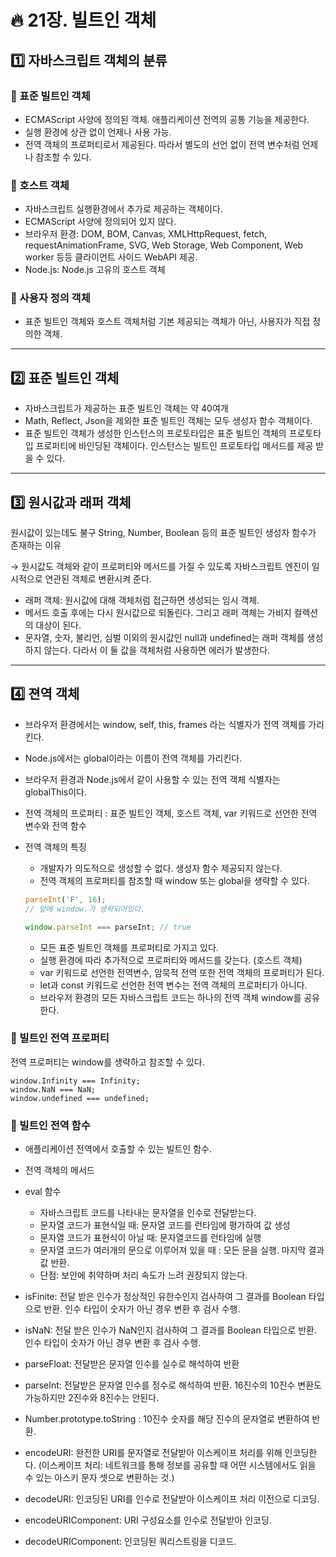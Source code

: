 # :fire: 21장. 빌트인 객체

## :one: 자바스크립트 객체의 분류

### 📖 표준 빌트인 객체

- ECMAScript 사양에 정의된 객체. 애플리케이션 전역의 공통 기능을 제공한다.
- 실행 환경에 상관 없이 언제나 사용 가능.
- 전역 객체의 프로퍼티로서 제공된다. 따라서 별도의 선언 없이 전역 변수처럼 언제나 참조할 수 있다.

### 📖 호스트 객체

- 자바스크립트 실행환경에서 추가로 제공하는 객체이다.
- ECMAScript 사양에 정의되어 있지 않다. 
- 브라우저 환경: DOM, BOM, Canvas, XMLHttpRequest, fetch, requestAnimationFrame, SVG, Web Storage, Web Component, Web worker 등등 클라이언트 사이드 WebAPI 제공.
- Node.js: Node.js 고유의 호스트 객체

### 📖 사용자 정의 객체

- 표준 빌트인 객체와 호스트 객체처럼 기본 제공되는 객체가 아닌, 사용자가 직접 정의한 객체.

---

## :two: 표준 빌트인 객체

- 자바스크립트가 제공하는 표준 빌트인 객체는 약 40여개
- Math, Reflect, Json을 제외한 표준 빌트인 객체는 모두 생성자 함수 객체이다.
- 표준 빌트인 객체가 생성한 인스턴스의 프로토타입은 표준 빌트인 객체의 프로토타입 프로퍼티에 바인딩된 객체이다. 인스턴스는 빌트인 프로토타입 메서드를 제공 받을 수 있다.

---

## :three: 원시값과 래퍼 객체

원시값이 있는데도 불구 String, Number, Boolean 등의 표준 빌트인 생성자 함수가 존재하는 이유

→ 원시값도 객체와 같이 프로퍼티와 메서드를 가질 수 있도록 자바스크립트 엔진이 일시적으로 연관된 객체로 변환시켜 준다. 
- 래퍼 객체: 원시값에 대해 객체처럼 접근하면 생성되는 임시 객체.
- 메서드 호출 후에는 다시 원시값으로 되돌린다. 그리고 래퍼 객체는 가비지 컬렉션의 대상이 된다.
- 문자열, 숫자, 불리언, 심벌 이외의 원시값인 null과 undefined는 래퍼 객체를 생성하지 않는다. 다라서 이 둘 값을 객체처럼 사용하면 에러가 발생한다.

---

## :four: 젼역 객체

- 브라우저 환경에서는 window, self, this, frames 라는 식별자가 전역 객체를 가리킨다.
- Node.js에서는 global이라는 이름이 전역 객체를 가리킨다.
- 브라우저 환경과 Node.js에서 같이 사용할 수 있는 전역 객체 식별자는 globalThis이다.

- 전역 객체의 프로퍼티 : 표준 빌트인 객체, 호스트 객체, var 키워드로 선언한 전역 변수와 전역 함수

- 전역 객체의 특징
    - 개발자가 의도적으로 생성할 수 없다. 생성자 함수 제공되지 않는다.
    - 전역 객체의 프로퍼티를 참조할 때 window 또는 global을 생략할 수 있다.
    ```javascript
    parseInt('F', 16);
    // 앞에 window.가 생략되어있다.

    window.parseInt === parseInt; // true
    ```
    - 모든 표준 빌트인 객체를 프로퍼티로 가지고 있다.
    - 실행 환경에 따라 추가적으로 프로퍼티와 메서드를 갖는다. (호스트 객체)
    - var 키워드로 선언한 전역변수, 암묵적 전역 또한 전역 객체의 프로퍼티가 된다.
    - let과 const 키워드로 선언한 전역 변수는 전역 객체의 프로퍼티가 아니다.
    - 브라우저 환경의 모든 자바스크립트 코드는 하나의 전역 객체 window를 공유한다.

### 📖 빌트인 전역 프로퍼티

전역 프로퍼티는 window를 생략하고 참조할 수 있다.
```
window.Infinity === Infinity;
window.NaN === NaN;
window.undefined === undefined;
```

### 📖 빌트인 전역 함수

- 애플리케이션 전역에서 호출할 수 있는 빌트인 함수.
- 전역 객체의 메서드

- eval 함수
    - 자바스크립트 코드를 나타내는 문자열을 인수로 전달받는다.
    - 문자열 코드가 표현식일 때: 문자열 코드를 런타임에 평가하여 값 생성
    - 문자열 코드가 표현식이 아닐 때: 문자열코드를 런타임에 실행
    - 문자열 코드가 여러개의 문으로 이루어져 있을 때 : 모든 문을 실행. 마지막 결과값 반환.
    - 단점: 보안에 취약하며 처리 속도가 느려 권장되지 않는다.
- isFinite: 전달 받은 인수가 정상적인 유한수인지 검사하여 그 결과를 Boolean 타입으로 반환. 인수 타입이 숫자가 아닌 경우 변환 후 검사 수행.
- isNaN: 전달 받은 인수가 NaN인지 검사하여 그 결과를 Boolean 타입으로 반환. 인수 타입이 숫자가 아닌 경우 변환 후 검사 수행.
- parseFloat: 전달받은 문자열 인수를 실수로 해석하여 반환
- parseInt: 전달받은 문자열 인수를 정수로 해석하여 반환. 16진수의 10진수 변환도 가능하지만 2진수와 8진수는 안된다.
- Number.prototype.toString : 10진수 숫자를 해당 진수의 문자열로 변환하여 반환.
- encodeURI: 완전한 URI를 문자열로 전달받아 이스케이프 처리를 위해 인코딩한다. (이스케이프 처리: 네트워크를 통해 정보를 공유할 때 어떤 시스템에서도 읽을 수 있는 아스키 문자 셋으로 변환하는 것.)
- decodeURI: 인코딩된 URI를 인수로 전달받아 이스케이프 처리 이전으로 디코딩.
- encodeURIComponent: URI 구성요소를 인수로 전달받아 인코딩.
- decodeURIComponent: 인코딩된 쿼리스트링을 디코드.
